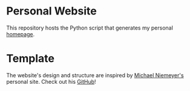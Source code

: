 # Personal Website

This repository hosts the Python script that generates my personal [homepage](j-beisswenger.github.io/).

# Template
The website's design and structure are inspired by [Michael Niemeyer's](https://m-niemeyer.github.io/) personal site. Check out his [GitHub](https://github.com/m-niemeyer/m-niemeyer.github.io)!
